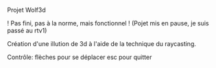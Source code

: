 Projet Wolf3d

! Pas fini, pas à la norme, mais fonctionnel !
(Pojet mis en pause, je suis passé au rtv1)

Création d'une illution de 3d à l'aide de la technique du raycasting.

Contrôle:	flèches pour se déplacer
			esc pour quitter